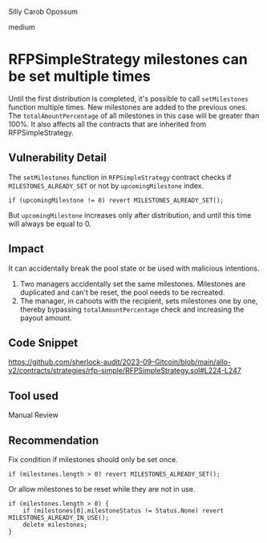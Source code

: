 Silly Carob Opossum

medium

# RFPSimpleStrategy milestones can be set multiple times

Until the first distribution is completed, it's possible to call `setMilestones` function multiple times. New milestones are added to the previous ones. The `totalAmountPercentage` of all milestones in this case will be greater than 100%. It also affects all the contracts that are inherited from RFPSimpleStrategy.

## Vulnerability Detail

The `setMilestones` function in `RFPSimpleStrategy` contract checks if `MILESTONES_ALREADY_SET` or not by `upcomingMilestone` index.

```solidity
if (upcomingMilestone != 0) revert MILESTONES_ALREADY_SET();
```

But `upcomingMilestone` increases only after distribution, and until this time will always be equal to 0.

## Impact

It can accidentally break the pool state or be used with malicious intentions.

1. Two managers accidentally set the same milestones. Milestones are duplicated and can't be reset, the pool needs to be recreated.
2. The manager, in cahoots with the recipient, sets milestones one by one, thereby bypassing `totalAmountPercentage` check and increasing the payout amount.

## Code Snippet

https://github.com/sherlock-audit/2023-09-Gitcoin/blob/main/allo-v2/contracts/strategies/rfp-simple/RFPSimpleStrategy.sol#L224-L247

## Tool used

Manual Review

## Recommendation

Fix condition if milestones should only be set once. 

```solidity
if (milestones.length > 0) revert MILESTONES_ALREADY_SET();
```

Or allow milestones to be reset while they are not in use.


```solidity
if (milestones.length > 0) {
    if (milestones[0].milestoneStatus != Status.None) revert MILESTONES_ALREADY_IN_USE();
    delete milestones;
}
```